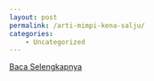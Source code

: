 ```yaml
---
layout: post
permalink: /arti-mimpi-kena-salju/
categories:
    - Uncategorized
---
```


[Baca Selengkapnya](/02)